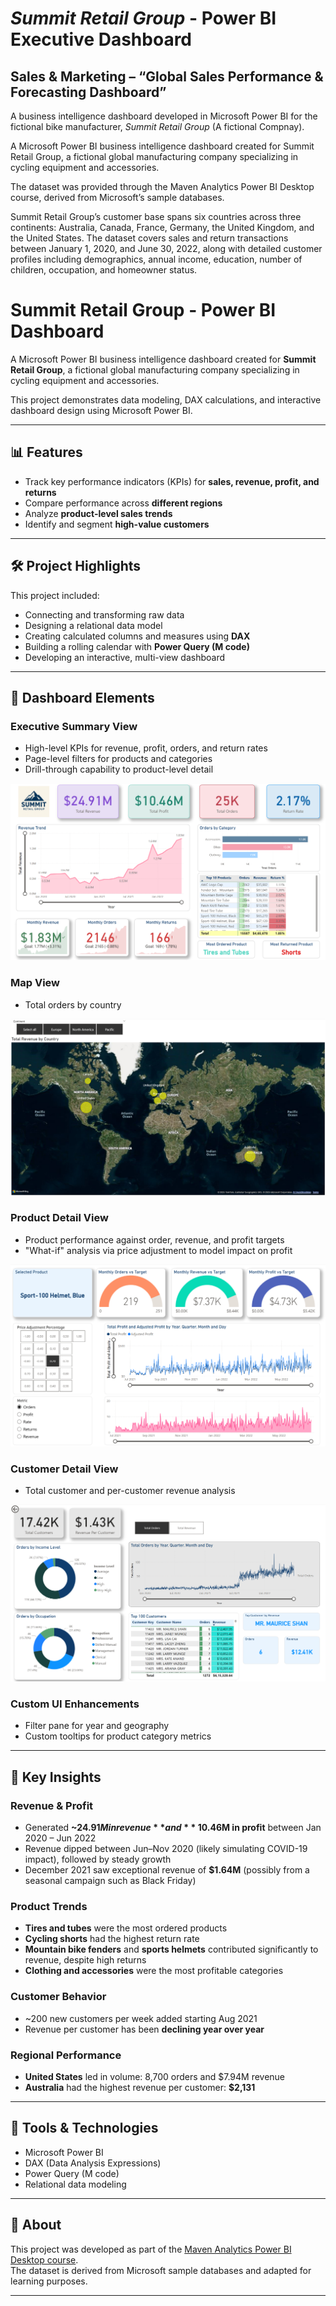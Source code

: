 # *Summit Retail Group* - Power BI Executive Dashboard
## Sales & Marketing – “Global Sales Performance & Forecasting Dashboard”
A business intelligence dashboard developed in Microsoft Power BI for the fictional bike manufacturer, *Summit Retail Group* (A fictional Compnay).

A Microsoft Power BI business intelligence dashboard created for Summit Retail Group, a fictional global manufacturing company specializing in cycling equipment and accessories.

The dataset was provided through the Maven Analytics Power BI Desktop course, derived from Microsoft’s sample databases.

Summit Retail Group’s customer base spans six countries across three continents: Australia, Canada, France, Germany, the United Kingdom, and the United States. The dataset covers sales and return transactions between January 1, 2020, and June 30, 2022, along with detailed customer profiles including demographics, annual income, education, number of children, occupation, and homeowner status.

# Summit Retail Group - Power BI Dashboard

A Microsoft Power BI business intelligence dashboard created for **Summit Retail Group**, a fictional global manufacturing company specializing in cycling equipment and accessories.  

This project demonstrates data modeling, DAX calculations, and interactive dashboard design using Microsoft Power BI.  

---

## 📊 Features

- Track key performance indicators (KPIs) for **sales, revenue, profit, and returns**  
- Compare performance across **different regions**  
- Analyze **product-level sales trends**  
- Identify and segment **high-value customers**  

---

## 🛠️ Project Highlights

This project included:  

- Connecting and transforming raw data  
- Designing a relational data model  
- Creating calculated columns and measures using **DAX**  
- Building a rolling calendar with **Power Query (M code)**  
- Developing an interactive, multi-view dashboard  

---

## 📂 Dashboard Elements

### Executive Summary View
- High-level KPIs for revenue, profit, orders, and return rates  
- Page-level filters for products and categories  
- Drill-through capability to product-level detail

<img alt="Summit Retail Group Executive Dashboard" src="images/executive_dashboard.png">

### Map View
- Total orders by country
  
<img alt="Summit Retail Group Map View" src="images/regional_sale.png">

### Product Detail View
- Product performance against order, revenue, and profit targets  
- "What-if" analysis via price adjustment to model impact on profit
    
<img alt="Summit Retail Group Product Detail" src="images/product_detail.png">

### Customer Detail View
- Total customer and per-customer revenue analysis
   
<img alt="Summit Retail Group Customer Detail" src="images/customer_detail.png">

### Custom UI Enhancements
- Filter pane for year and geography  
- Custom tooltips for product category metrics  

---

## 🔎 Key Insights

### Revenue & Profit
- Generated **~$24.91M in revenue** and **~$10.46M in profit** between Jan 2020 – Jun 2022  
- Revenue dipped between Jun–Nov 2020 (likely simulating COVID-19 impact), followed by steady growth  
- December 2021 saw exceptional revenue of **$1.64M** (possibly from a seasonal campaign such as Black Friday)  

### Product Trends
- **Tires and tubes** were the most ordered products  
- **Cycling shorts** had the highest return rate  
- **Mountain bike fenders** and **sports helmets** contributed significantly to revenue, despite high returns  
- **Clothing and accessories** were the most profitable categories  

### Customer Behavior
- ~200 new customers per week added starting Aug 2021  
- Revenue per customer has been **declining year over year**  

### Regional Performance
- **United States** led in volume: 8,700 orders and $7.94M revenue  
- **Australia** had the highest revenue per customer: **$2,131**  

---

## 🚀 Tools & Technologies
- Microsoft Power BI  
- DAX (Data Analysis Expressions)  
- Power Query (M code)  
- Relational data modeling  

---

## 📌 About
This project was developed as part of the [Maven Analytics Power BI Desktop course](https://www.mavenanalytics.io).  
The dataset is derived from Microsoft sample databases and adapted for learning purposes.  

---
